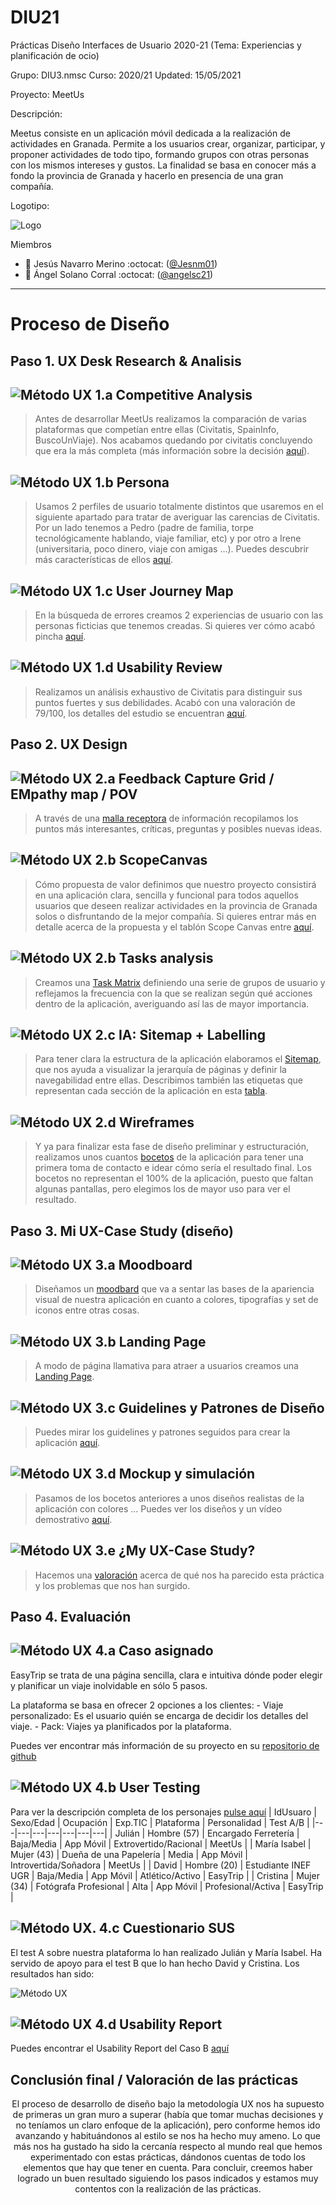 # DIU21
Prácticas Diseño Interfaces de Usuario 2020-21 (Tema: Experiencias y planificación de ocio) 

Grupo: DIU3.nmsc  Curso: 2020/21 
Updated: 15/05/2021

Proyecto: MeetUs

Descripción:

Meetus consiste en un aplicación móvil dedicada a la realización de actividades en Granada. Permite a los usuarios crear, organizar, participar, y proponer actividades de todo tipo, formando grupos con otras personas con los mismos intereses y gustos. La finalidad se basa en conocer más a fondo la provincia de Granada y hacerlo en presencia de una gran compañía. 

Logotipo:

![Logo](P3/Imagenes/logo.png)

Miembros
 * :boy:   Jesús Navarro Merino   :octocat: ([@Jesnm01](https://github.com/Jesnm01))
 * :boy:  Ángel Solano Corral     :octocat: ([@angelsc21](https://github.com/angelsc21))

----- 

# Proceso de Diseño 

## Paso 1. UX Desk Research & Analisis 

![Método UX](img/Competitive.png) 1.a Competitive Analysis
-----
> Antes de desarrollar MeetUs realizamos la comparación de varias plataformas que competían entre ellas (Civitatis, SpainInfo, BuscoUnViaje). Nos acabamos quedando por civitatis concluyendo que era la más completa (más información sobre la decisión <a href="https://github.com/angelsc21/DIU21/tree/master/P1">aquí</a>). 


![Método UX](img/Persona.png) 1.b Persona
-----
> Usamos 2 perfiles de usuario totalmente distintos que usaremos en el siguiente apartado para tratar de averiguar las carencias de Civitatis. Por un lado tenemos a Pedro (padre de familia, torpe tecnológicamente hablando, viaje familiar, etc) y por otro a Irene (universitaria, poco dinero, viaje con amigas ...). Puedes descubrir más características de ellos <a href="https://github.com/angelsc21/DIU21/tree/master/P1">aquí</a>.

![Método UX](img/JourneyMap.png) 1.c User Journey Map
----
> En la búsqueda de errores creamos 2 experiencias de usuario con las personas ficticias que tenemos creadas. Si quieres ver cómo acabó pincha <a href="https://github.com/angelsc21/DIU21/tree/master/P1">aquí</a>.

![Método UX](img/usabilityReview.png) 1.d Usability Review
----
> Realizamos un análisis exhaustivo de Civitatis para distinguir sus puntos fuertes y sus debilidades. Acabó con una valoración de 79/100, los detalles del estudio se encuentran <a href="https://github.com/angelsc21/DIU21/tree/master/P1">aquí</a>.


## Paso 2. UX Design  


![Método UX](img/feedback-capture-grid.png) 2.a Feedback Capture Grid / EMpathy map / POV
----
> A través de una <a href="https://github.com/angelsc21/DIU21/tree/master/P2">malla receptora</a> de información recopilamos los puntos más interesantes, críticas, preguntas y posibles nuevas ideas.


![Método UX](img/ScopeCanvas.png) 2.b ScopeCanvas
----
> Cómo propuesta de valor definimos que nuestro proyecto consistirá en una aplicación clara, sencilla y funcional para todos aquellos usuarios que deseen realizar actividades en la provincia de Granada solos o disfruntando de la mejor compañía. Si quieres entrar más en detalle acerca de la propuesta y el tablón Scope Canvas entre <a href="https://github.com/angelsc21/DIU21/tree/master/P2#propuesta-de-valor">aquí</a>.

![Método UX](img/Sitemap.png) 2.b Tasks analysis 
-----
> Creamos una <a href="https://github.com/angelsc21/DIU21/tree/master/P2#task-analysis">Task Matrix</a> definiendo una serie de grupos de usuario y reflejamos la frecuencia con la que se realizan según qué acciones dentro de la aplicación, averiguando así las de mayor importancia.


![Método UX](img/labelling.png) 2.c IA: Sitemap + Labelling 
----
> Para tener clara la estructura de la aplicación elaboramos el <a href="https://github.com/angelsc21/DIU21/tree/master/P2#arquitectura-de-informaci%C3%B3n">Sitemap</a>, que nos ayuda a visualizar la jerarquía de páginas y definir la navegabilidad entre ellas. 
Describimos también las etiquetas que representan cada sección de la aplicación en esta <a href="https://github.com/angelsc21/DIU21/tree/master/P2">tabla</a>.

![Método UX](img/Wireframes.png) 2.d Wireframes
-----
> Y ya para finalizar esta fase de diseño preliminar y estructuración, realizamos unos cuantos <a href="https://github.com/angelsc21/DIU21/tree/master/P2#prototipo-lo-fi-wireframe">bocetos</a> de la aplicación para tener una primera toma de contacto e idear cómo sería el resultado final. Los bocetos no representan el 100% de la aplicación, puesto que faltan algunas pantallas, pero elegimos los de mayor uso para ver el resultado.

## Paso 3. Mi UX-Case Study (diseño)


![Método UX](img/moodboard.png) 3.a Moodboard
-----
> Diseñamos un <a href="https://github.com/angelsc21/DIU21/tree/master/P3#moodboard-dise%C3%B1o-visual--logotipo">moodbard</a> que va a sentar las bases de la apariencia visual de nuestra aplicación en cuanto a colores, tipografías y set de iconos entre otras cosas.


![Método UX](img/landing-page.png)  3.b Landing Page
----
> A modo de página llamativa para atraer a usuarios creamos una <a href="https://github.com/angelsc21/DIU21/tree/master/P3#landing-page">Landing Page</a>.

![Método UX](img/guidelines.png) 3.c Guidelines y Patrones de Diseño
----
> Puedes mirar los guidelines y patrones seguidos para crear la aplicación <a href="https://github.com/angelsc21/DIU21/tree/master/P3#guidelines-y-patrones-de-dise%C3%B1o">aquí</a>.

![Método UX](img/mockup.png)  3.d Mockup y simulación
----
> Pasamos de los bocetos anteriores a unos diseños realistas de la aplicación con colores ... Puedes ver los diseños y un vídeo demostrativo <a href="https://github.com/angelsc21/DIU21/tree/master/P3#mockup-layout-hi-fi">aquí</a>.


![Método UX](img/caseStudy.png) 3.e ¿My UX-Case Study?
-----
> Hacemos una <a href="https://github.com/angelsc21/DIU21/tree/master/P3#documentaci%C3%B3n-publicaci%C3%B3n-del-case-study">valoración</a> acerca de qué nos ha parecido esta práctica y los problemas que nos han surgido.


## Paso 4. Evaluación 


![Método UX](img/ABtesting.png) 4.a Caso asignado
----
EasyTrip se trata de una página sencilla, clara e intuitiva dónde poder elegir y planificar un viaje inolvidable en sólo 5 pasos. 

La plataforma se basa en ofrecer 2 opciones a los clientes:
	- Viaje personalizado: Es el usuario quién se encarga de decidir los detalles del viaje.
	- Pack: Viajes ya planificados por la plataforma.

Puedes ver encontrar más información de su proyecto en su [repositorio de github](https://github.com/meryuree/DIU21)

![Método UX](img/usability-testing.png) 4.b User Testing
----
Para ver la descripción completa de los personajes [pulse aquí](https://github.com/angelsc21/DIU21/tree/master/P4)
|  IdUsuaro | Sexo/Edad | Ocupación | Exp.TIC | Plataforma | Personalidad | Test A/B |
|---|---|---|---|---|---|---|
| Julián | Hombre (57) | Encargado Ferretería | Baja/Media | App Móvil  | Extrovertido/Racional | MeetUs | 
| María Isabel | Mujer (43) | Dueña de una Papelería | Media | App Móvil | Introvertida/Soñadora | MeetUs |
| David | Hombre (20) | Estudiante INEF UGR | Baja/Media | App Móvil | Atlético/Activo | EasyTrip | 
| Cristina | Mujer (34) | Fotógrafa Profesional | Alta | App Móvil | Profesional/Activa | EasyTrip |


![Método UX](img/Survey.png). 4.c Cuestionario SUS
----

El test A sobre nuestra plataforma lo han realizado Julián y María Isabel. Ha servido de apoyo para el test B que lo han hecho David y Cristina. Los resultados han sido:

![Método UX](P4/imagen_SUS.PNG)

![Método UX](img/usability-report.png) 4.d Usability Report
----

Puedes encontrar el Usability Report del Caso B [aquí](https://github.com/angelsc21/DIU21/blob/master/P4/P4_UsabReport_EasyTrip_doneby_DIU3_nmsc.pdf)


## Conclusión final / Valoración de las prácticas

<p align="center">El proceso de desarrollo de diseño bajo la metodología UX nos ha supuesto de primeras un gran muro a superar (había que tomar muchas decisiones y no teníamos un claro enfoque de la aplicación), pero conforme hemos ido avanzando y habituándonos al estilo se nos ha hecho muy ameno. Lo que más nos ha gustado ha sido la cercanía respecto al mundo real que hemos experimentado con estas prácticas, dándonos cuentas de todo los elementos que hay que tener en cuenta. Para concluir, creemos haber logrado un buen resultado siguiendo los pasos indicados y estamos muy contentos con la realización de las prácticas.</p>













